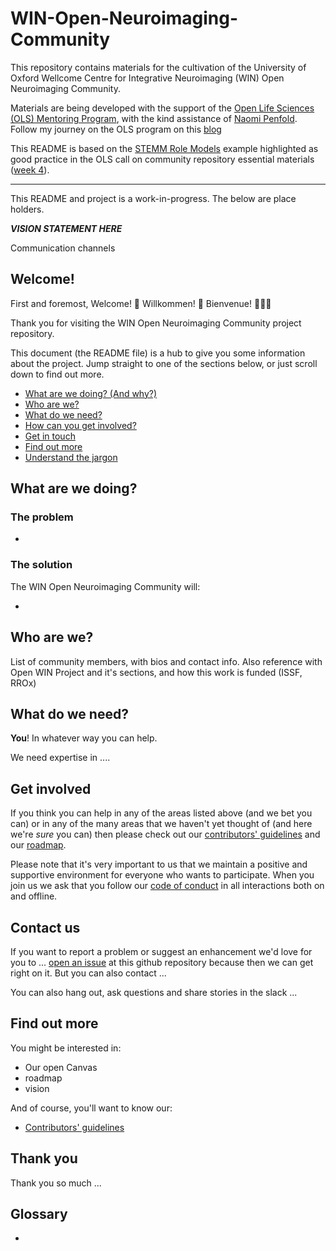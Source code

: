 # WIN-Open-Neuroimaging-Community

This repository contains materials for the cultivation of the University of Oxford Wellcome Centre for Integrative Neuroimaging (WIN) Open Neuroimaging Community.

Materials are being developed with the support of the [Open Life Sciences (OLS) Mentoring Program](https://openlifesci.org), with the kind assistance of [Naomi Penfold](https://github.com/npscience). Follow my journey on the OLS program on this [blog](./blog/blog)

This README is based on the [STEMM Role Models](https://github.com/KirstieJane/STEMMRoleModels) example highlighted as good practice in the OLS call on community repository essential materials ([week 4](./call-notes-wk4-LicenceReadmeCoc.md)).

***

This README and project is a work-in-progress. The below are place holders.

***VISION STATEMENT HERE***

Communication channels


## Welcome!

First and foremost, Welcome! :tada: Willkommen! :confetti_ball: Bienvenue! :balloon::balloon::balloon:

Thank you for visiting the WIN Open Neuroimaging Community project repository.

This document (the README file) is a hub to give you some information about the project. Jump straight to one of the sections below, or just scroll down to find out more.

* [What are we doing? (And why?)](#what-are-we-doing)
* [Who are we?](#who-are-we)
* [What do we need?](#what-do-we-need)
* [How can you get involved?](#get-involved)
* [Get in touch](#contact-us)
* [Find out more](#find-out-more)
* [Understand the jargon](#glossary)

## What are we doing?

### The problem

*

### The solution

The WIN Open Neuroimaging Community will:

*

## Who are we?

List of community members, with bios and contact info. Also reference with Open WIN Project and it's sections, and how this work is funded (ISSF, RROx)



## What do we need?

**You**! In whatever way you can help.

We need expertise in ....

## Get involved

If you think you can help in any of the areas listed above (and we bet you can) or in any of the many areas that we haven't yet thought of (and here we're *sure* you can) then please check out our [contributors' guidelines](CONTRIBUTING.md) and our [roadmap](../../issues/1).

Please note that it's very important to us that we maintain a positive and supportive environment for everyone who wants to participate. When you join us we ask that you follow our [code of conduct](CODE_OF_CONDUCT.md) in all interactions both on and offline.


## Contact us

If you want to report a problem or suggest an enhancement we'd love for you to ... [open an issue](../../issues) at this github repository because then we can get right on it. But you can also contact ...

You can also hang out, ask questions and share stories in the slack ...

## Find out more

You might be interested in:

* Our open Canvas
* roadmap
* vision

And of course, you'll want to know our:

* [Contributors' guidelines](CONTRIBUTING.md)



## Thank you

Thank you so much ...

## Glossary

*
